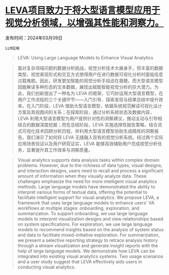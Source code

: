 # [LEVA项目致力于将大型语言模型应用于视觉分析领域，以增强其性能和洞察力。](https://arxiv.org/abs/2403.05816)

发布时间：2024年03月09日

`LLM应用`

> LEVA: Using Large Language Models to Enhance Visual Analytics

> 面对复杂领域问题的数据分析挑战，视觉分析技术大展身手，但丰富的数据类型、视觉表现形式和交互方式使得用户在进行数据可视化分析时面临信息过载难题。因此，研发更加智能的视觉分析手段迫在眉睫。而大型语言模型因能解读多种形态的文本数据，展现出赋能智能视觉分析的巨大潜力。为此，我们创新提出了一种名为 LEVA 的框架，它巧妙运用大型语言模型，在用户工作流程的三个关键环节——入门引导、探索发现与结果总结中提升效率。在入门阶段，LEVA 借助大型语言模型，依据系统规范解读可视化设计方案及其视图间的关系；在探索阶段，通过分析系统状态及数据内容，LEVA 利用大型语言模型为用户提供针对性的洞察建议，推动主动与引导相结合的数据深度挖掘；而在总结阶段，LEVA 实施选择性报告策略，结合流式可视化技术回顾分析历程，并利用大型语言模型协助生成精炼的洞察报告。我们演示了如何将 LEVA 无缝融入现有的视觉分析系统。经过两个实际应用场景验证以及用户研究证实，LEVA 能够高效辅助用户完成视觉分析任务，显著提升其工作效率与洞察质量。

> Visual analytics supports data analysis tasks within complex domain problems. However, due to the richness of data types, visual designs, and interaction designs, users need to recall and process a significant amount of information when they visually analyze data. These challenges emphasize the need for more intelligent visual analytics methods. Large language models have demonstrated the ability to interpret various forms of textual data, offering the potential to facilitate intelligent support for visual analytics. We propose LEVA, a framework that uses large language models to enhance users' VA workflows at multiple stages: onboarding, exploration, and summarization. To support onboarding, we use large language models to interpret visualization designs and view relationships based on system specifications. For exploration, we use large language models to recommend insights based on the analysis of system status and data to facilitate mixed-initiative exploration. For summarization, we present a selective reporting strategy to retrace analysis history through a stream visualization and generate insight reports with the help of large language models. We demonstrate how LEVA can be integrated into existing visual analytics systems. Two usage scenarios and a user study suggest that LEVA effectively aids users in conducting visual analytics.